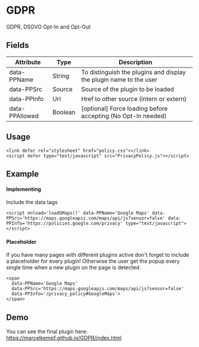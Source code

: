 # GDPR
GDPR, DSGVO Opt-In and Opt-Out

## Fields
|Attribute|Type|Description|
|---|---|---|
|data-PPName|String|To distinguish the plugins and display the plugin name to the user|
|data-PPSrc|Source|Source of the plugin to be loaded|
|data-PPInfo|Url|Href to other source (intern or extern)|
|data-PPAllowed|Boolean|\[optional] Force loading before accepting (No Opt-In needed)|


## Usage
```
<link defer rel="stylesheet" href="policy.css"></link>
<script defer type="text/javascript" src="PrivacyPolicy.js"></script>
```


## Example

#### Implementing
Include the data tags
  
```
<script onload='loadGMaps()' data-PPName='Google Maps' data-PPSrc='https://maps.googleapis.com/maps/api/js?sensor=false' data-PPInfo='https://policies.google.com/privacy' type="text/javascript"></script>
```
  
#### Placeholder
If you have many pages with different plugins active don't forget to include a placeholder for every plugin!
Otherwise the user get the popup every single time when a new plugin on the page is detected.

```
<span
  data-PPName='Google Maps'
  data-PPSrc='https://maps.googleapis.com/maps/api/js?sensor=false'
  data-PPInfo='/privacy_policy#GoogleMaps'>
</span>
```


## Demo
You can see the final plugin here: https://marcelkempf.github.io/GDPR/index.html
